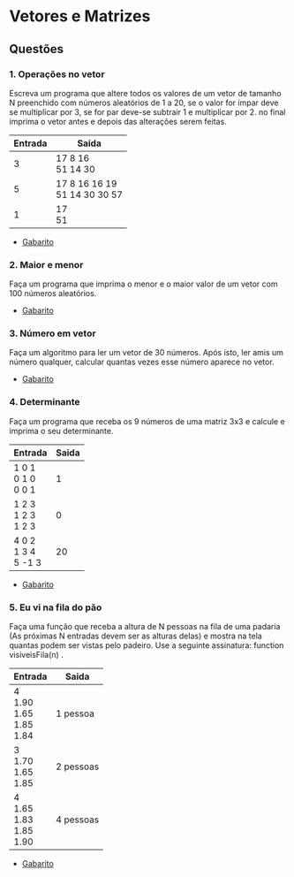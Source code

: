 # Vetores e Matrizes


## Questões

### 1. Operações no vetor
Escreva um programa que altere todos os valores de um vetor de tamanho N preenchido com números aleatórios de 1 a 20, se o valor for ímpar deve se multiplicar por 3, se for par deve-se subtrair 1 e multiplicar por 2. no final imprima o vetor antes e depois das alterações serem feitas.



Entrada   | Saida
--------- | ------
3  | 17 8 16<br>51 14 30
5| 17 8 16 16 19<br>51 14 30 30 57
1  | 17<br>51

* [Gabarito](./qst01.lua)

### 2. Maior e menor
Faça um programa que imprima o menor e o maior valor de um vetor com 100 números aleatórios.

* [Gabarito](./qst02.lua)
### 3. Número em vetor
Faça um algoritmo para ler um vetor de 30 números. Após isto, ler amis um número qualquer, calcular quantas vezes esse número aparece no vetor.
* [Gabarito](./qst03.lua)

### 4. Determinante
Faça um programa que receba os 9 números de uma matriz 3x3 e calcule e imprima o seu determinante.

Entrada   | Saida
--------- |------
1 0 1<br>0 1 0<br>0 0 1| 1
1 2 3<br>1 2 3<br>1 2 3|0
4 0 2<br>1 3 4<br>5 -1 3|20

* [Gabarito](./qst04.lua)
### 5. Eu vi na fila do pão
Faça uma função que receba a altura de N pessoas na fila de uma padaria (As próximas N entradas devem ser as alturas delas) e mostra na tela quantas podem ser vistas pelo padeiro. Use a seguinte assinatura: function visiveisFila(n) .

Entrada|Saida
-|-
4<br>1.90<br>1.65<br>1.85<br>1.84<br>|1 pessoa
3<br>1.70<br>1.65<br>1.85|2 pessoas
4<br>1.65<br>1.83<br>1.85<br>1.90|4 pessoas
* [Gabarito](./qst05.lua)

